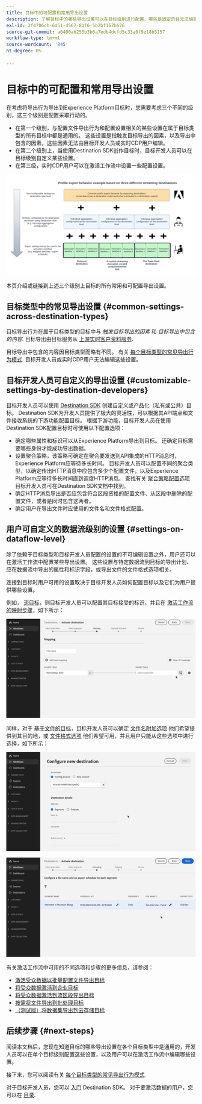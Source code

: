 ```yaml
---
title: 目标中的可配置和常用导出设置
description: 了解目标中的哪些导出设置可以在目标级别进行配置，哪些是固定的且无法编辑的。
exl-id: 3f4706cb-6d51-4567-81f6-5b2bf167b576
source-git-commit: a0400ab255b3b6a7edb4dcfd5c33a0f9e18b5157
workflow-type: tm+mt
source-wordcount: '845'
ht-degree: 0%

---
```


# 目标中的可配置和常用导出设置

在考虑将导出行为导出到Experience Platform目标时，您需要考虑三个不同的级别，这三个级别是配置采取行动的。

* 在第一个级别，与配置文件导出行为和配置设置相关的某些设置在属于目标类型的所有目标中都是通用的。 这些设置是指触发目标导出的因素，以及导出中包含的因素，这些因素无法由目标开发人员或实时CDP用户编辑。
* 在第二个级别上，当使用Destination SDK创作目标时，目标开发人员可以在目标级别自定义某些设置。
* 在第三级，实时CDP用户可以在激活工作流中设置一些配置设置。

![显示目标的常见和可配置导出设置之间相互作用的图表](/help/destinations/assets/how-destinations-work/profile-export-behavior-diagram.png)

本页介绍或链接到上述三个级别上目标的所有常用和可配置导出设置。

## 目标类型中的常见导出设置 {#common-settings-across-destination-types}

目标导出行为在属于目标类型的目标中与 *触发目标导出的因素* 和 *目标导出中包含的内容*. 目标导出由目标服务从 [上游实时客户资料服务](https://experienceleague.adobe.com/docs/blueprints-learn/architecture/architecture-overview/platform-applications.html?lang=en#adobe-experience-platform-%26-applications-detailed-architecture-diagram).

目标导出中包含的内容因目标类型而略有不同。 有关 [每个目标类型的常见导出行为模式](/help/destinations/how-destinations-work/profile-export-behavior.md). 目标开发人员或实时CDP用户无法编辑这些设置。

## 目标开发人员可自定义的导出设置 {#customizable-settings-by-destination-developers}

目标开发人员可以使用 [Destination SDK](/help/destinations/destination-sdk/overview.md) 创建自定义或产品化（私有或公共）目标。 Destination SDK为开发人员提供了极大的灵活性，可以根据其API端点和文件接收系统的下游功能配置目标。 根据下游功能，目标开发人员在使用Destination SDK配置目标时可使用以下配置选项：

* 确定哪些属性和标识可以从Experience Platform导出到目标。 还确定目标需要哪些身份才能成功导出数据。
* 设置聚合策略，该策略可确定在聚合要发送到API集成的HTTP消息时，Experience Platform应等待多长时间。 目标开发人员可以配置不同的聚合类型，以确定传出HTTP消息中应包含多少个配置文件，以及Experience Platform应等待多长时间直到调度HTTP消息。 查找有关 [聚合策略配置选项](../destination-sdk/functionality/destination-configuration/aggregation-policy.md) 目标开发人员可在Destination SDK文档中找到。
* 确定HTTP消息导出是否应包含符合区段资格的配置文件、从区段中删除的配置文件，或者是同时包含这两者。
* 确定用户在导出文件时应使用的文件名和文件格式配置。

## 用户可自定义的数据流级别的设置 {#settings-on-dataflow-level}

除了依赖于目标类型和目标开发人员配置的设置的不可编辑设置之外，用户还可以在激活工作流中配置某些导出设置。 这些设置与特定数据流到目标的导出计划、应在数据流中导出的属性和标识字段，或导出文件的文件格式选项相关。

连接到目标时用户可用的设置取决于目标开发人员如何配置目标以及它们为用户提供哪些设置。

例如， [流目标](/help/destinations/destination-types.md#streaming-destinations)，则目标开发人员可以配置其目标接受的标识，并且在 [激活工作流的映射步骤](/help/destinations/ui/activate-segment-streaming-destinations.md#mapping)，如下所示：

![在激活工作流的映射步骤中，屏幕记录目标字段的标识选择。 ](/help/destinations/assets/how-destinations-work/identity-mapping-example.gif)

同样，对于 [基于文件的目标](/help/destinations/destination-types.md#file-based)，目标开发人员可以确定 [文件名附加选项](/help/destinations/ui/activate-batch-profile-destinations.md#file-names) 他们希望提供到其目的地，或 [文件格式选项](/help/destinations/destination-sdk/guides/batch/configure-file-formatting-options.md) 他们希望可用，并且用户只能从这些选项中进行选择，如下所示：

![连接到基于文件的目标时，屏幕记录文件格式选项。](/help/destinations/assets/how-destinations-work/file-formatting-options.gif)

![在激活工作流的计划步骤中，屏幕记录文件名附加选项。 ](/help/destinations/assets/how-destinations-work/filename-append-options.gif)

有关激活工作流中可用的不同选项和步骤的更多信息，请参阅：

* [激活受众数据以批量配置文件导出目标](/help/destinations/ui/activate-batch-profile-destinations.md)
* [将受众数据激活到企业目标](/help/destinations/ui/activate-streaming-profile-destinations.md)
* [将受众数据激活到流区段导出目标](/help/destinations/ui/activate-segment-streaming-destinations.md)
* [按需将文件导出到批处理目标](/help/destinations/ui/export-file-now.md)
* [（测试版）将数据集导出到云存储目标](/help/destinations/ui/export-datasets.md)

## 后续步骤 {#next-steps}

阅读本文档后，您现在知道目标的哪些导出设置在各个目标类型中是通用的，开发人员可以在单个目标级别配置这些设置，以及用户可以在激活工作流中编辑哪些设置。

接下来，您可以阅读有关 [每个目标类型的常见导出行为模式](/help/destinations/how-destinations-work/profile-export-behavior.md).

对于目标开发人员，您可以 [入门](/help/destinations/destination-sdk/getting-started.md) Destination SDK。 对于要激活数据的用户，您可以在 [目录](/help/destinations/catalog/overview.md).
